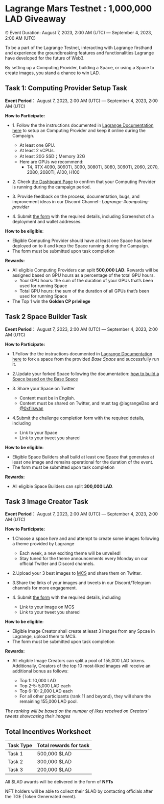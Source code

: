 # Lagrange Mars Testnet : 1,000,000 LAD Giveaway

⏰ Event Duration: August 7, 2023, 2:00 AM (UTC) — September 4, 2023, 2:00 AM (UTC)

To be a part of the Lagrange Testnet, interacting with Lagrange firsthand and experience the groundbreaking features and functionalities Lagrange have developed for the future of Web3.

By setting up a Computing Provider, building a Space, or using a Space to create images, you stand a chance to win LAD.


## Task 1: Computing Provider Setup Task 
**Event Period：** August 7, 2023, 2:00 AM (UTC) — September 4, 2023, 2:00 AM (UTC)

**How to Participate:**

- 1\. Follow the the instructions documented in <u>Lagrange Documentation here</u> to setup an Computing Provider and keep it online during the Campaign. 

  - At least one GPU.
  - At least 2 vCPUs.
  - At least 20G SSD；Memory 32G
  - Here are GPUs we recommend: 
    - T4, RTX 4090, 3090Ti, 3090, 3080Ti, 3080, 3060Ti, 2060, 2070, 2080, 2080Ti, A100, H100  

- 2\. Check <u>the Dashboard Page</u> to confirm that your Computing Provider is running during the campaign period.

- 3\. Provide feedback on the process, documentation, bugs, and improvement ideas in our Discord Channel : *Lagrange-#computing-provider*

- 4\. Submit <u>the form</u> with the required details, including Screenshot of a deployment and wallet addresses.

**How to be eligible:**

- Eligible Computing Provider should have at least one Space has been deployed on to it and keep the Space running during the Campaign.
- The form must be submitted upon task completion

**Rewards:** 

- All eligible Computing Providers can split **500,000 LAD**. Rewards will be assigned based on GPU hours as a percentage of the total GPU hours.
  - Your GPU hours: the sum of the duration of your GPUs that’s been used for running Space
  - Total GPU hours: the sum of the duration of all GPUs that’s been used for running Space
- The Top 1 win the **Golden CP privilege**

## Task 2 Space Builder Task
**Event Period：** August 7, 2023, 2:00 AM (UTC) — September 4, 2023, 2:00 AM (UTC)

**How to Participate:**

- 1\.Follow the the instructions documented in <u>Lagrange Documentation here</u> to fork a space from the provided *Base Space* and successfully run it.

- 2\.Update your forked Space following the documentation: <u>how to build a Space based on the Base Space</u>

- 3\. Share your Space on Twitter

  - Content must be in English.
  - Content must be shared on Twitter, and must tag @lagrangeDao and [@0xfilswan](https://twitter.com/0xfilswan) 

- 4\.Submit the challenge completion form with the required details, including 

  - Link to your Space
  - Link to your tweet you shared

**How to be eligible:**

- Eligible Space Builders shall build at least one Space that generates at least one image and remains operational for the duration of the event.
- The form must be submitted upon task completion

**Rewards:**

- All eligible Space Builders can split **300,000 LAD**.


## Task 3 Image Creator Task
**Event Period：** August 7, 2023, 2:00 AM (UTC) — September 4, 2023, 2:00 AM (UTC)

**How to Participate:**

- 1\.Choose a space *here* and  and attempt to create some images following a theme provided by Lagrange
  - Each week, a new exciting theme will be unveiled! 
  - Stay tuned for the theme announcements every Monday on our official Twitter and Discord channels.

- 2\.Upload your 3 best images to [MCS](https://www.multichain.storage) and share them on Twitter.

- 3\.Share the links of your images and tweets in our Discord/Telegram channels for more engagement.

- 4\. Submit <u>the form</u> with the required details, including

  - Link to your image on MCS
  - Link to your tweet you shared

**How to be eligible:**

- Eligible Image Creator shall create at least 3 images from any Spcae in Lagrange, upload them to MCS.
- The form must be submitted upon task completion

**Rewards:**

- All eligible Image Creators can split a pool of 155,000 LAD tokens. Additionally, Creators of the top 10 most-liked images will receive an additional bonus as follows:

  - Top 1: 10,000 LAD
  - Top 2-5: 5,000 LAD each
  - Top 6-10: 2,000 LAD each
  - For all other participants (rank 11 and beyond), they will share the remaining 155,000 LAD pool.

*The ranking will be based on the number of likes received on Creators' tweets showcasing their images*


## Total Incentives Worksheet

| Task Type  | Total rewards for task |
|:----------|:----------|
|Task 1|500,000 $LAD|
|Task 2|300,000 $LAD|
|Task 3|200,000 $LAD|


All $LAD awards will be delivered in the form of **NFTs**

NFT holders will be able to collect their $LAD by contacting officials after the TGE (Token Genereated event).
